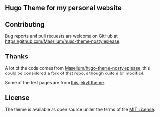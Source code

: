 ## Hugo Theme for my personal website

## Contributing

Bug reports and pull requests are welcome on GitHub at https://github.com/Masellum/hugo-theme-nostyleplease. 

## Thanks

A lot of the code comes from [Masellum/hugo-theme-nostyleplease](https://github.com/Masellum/hugo-theme-nostyleplease), this could be considered a fork of that repo, although quite a bit modified.

Some of the test pages are from [this jekyll theme](https://github.com/huangyz0918/moving).

## License

The theme is available as open source under the terms of the [MIT License](https://opensource.org/licenses/MIT).
